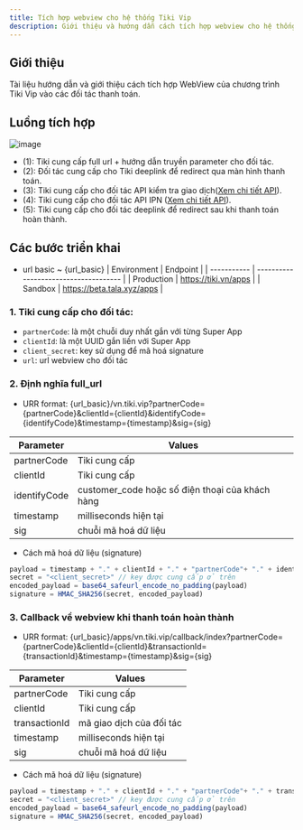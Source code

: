 ```yaml
---
title: Tích hợp webview cho hệ thống Tiki Vip
description: Giới thiệu và hướng dẫn cách tích hợp webview cho hệ thống Tiki Vip
---
```


## Giới thiệu

Tài liệu hướng dẫn và giới thiệu cách tích hợp WebView của chương trình Tiki Vip vào các đối tác thanh toán.

## Luồng tích hợp

![image](https://salt.tikicdn.com/ts/tiniapp/b8/75/ba/1ae7aec2b6e6184d77580fd5f1899695.jpg)

- (1): Tiki cung cấp full url + hướng dẫn truyền parameter cho đối tác.
- (2): Đối tác cung cấp cho Tiki deeplink để redirect qua màn hình thanh toán.
- (3): Tiki cung cấp cho đối tác API kiểm tra giao dịch([Xem chi tiết API](/docs/sdk/backend/ref#2-api-để-lấy-thông-tin-chi-tiết-của-transaction-trên-tiki)).
- (4): Tiki cung cấp cho đối tác API IPN ([Xem chi tiết API](docs/sdk/backend/ref#1-api-nhận-ipn-từ-đối-tác)). 
- (5): Tiki cung cấp cho đối tác deeplink để redirect sau khi thanh toán hoàn thành.

## Các bước triển khai

- url basic ~ {url_basic}
| Environment | Endpoint                              |
| ----------- | ------------------------------------- |
| Production  | https://tiki.vn/apps  |
| Sandbox     | https://beta.tala.xyz/apps |

### 1. Tiki cung cấp cho đối tác:

- `partnerCode`: là một chuỗi duy nhất gắn với từng Super App
- `clientId`: là một UUID gắn liền với Super App
- `client_secret`: key sử dụng để mã hoá signature
- `url`: url webview cho đối tác

### 2. Định nghĩa full_url

- URR format: {url_basic}/vn.tiki.vip?partnerCode={partnerCode}&clientId={clientId}&identifyCode={identifyCode}&timestamp={timestamp}&sig={sig}

| Parameter | Values |
| ----------- | ------------------------------------- |
| partnerCode | Tiki cung cấp |
| clientId | Tiki cung cấp |
| identifyCode | customer_code hoặc số điện thoại của khách hàng |
| timestamp | milliseconds hiện tại |
| sig | chuỗi mã hoá dữ liệu |

- Cách mã hoá dữ liệu (signature)

```javascript
payload = timestamp + "." + clientId + "." + "partnerCode"+ "." + identifyCode
secret = "<client_secret>" // key được cung cấp ở trên
encoded_payload = base64_safeurl_encode_no_padding(payload)
signature = HMAC_SHA256(secret, encoded_payload)
```

### 3. Callback về webview khi thanh toán hoàn thành

- URR format: {url_basic}/apps/vn.tiki.vip/callback/index?partnerCode={partnerCode}&clientId={clientId}&transactionId={transactionId}&timestamp={timestamp}&sig={sig}

| Parameter | Values |
| ----------- | ------------------------------------- |
| partnerCode | Tiki cung cấp |
| clientId | Tiki cung cấp |
| transactionId | mã giao dịch của đối tác |
| timestamp | milliseconds hiện tại |
| sig | chuỗi mã hoá dữ liệu |

- Cách mã hoá dữ liệu (signature)

```javascript
payload = timestamp + "." + clientId + "." + "partnerCode"+ "." + transactionId
secret = "<client_secret>" // key được cung cấp ở trên
encoded_payload = base64_safeurl_encode_no_padding(payload)
signature = HMAC_SHA256(secret, encoded_payload)
```